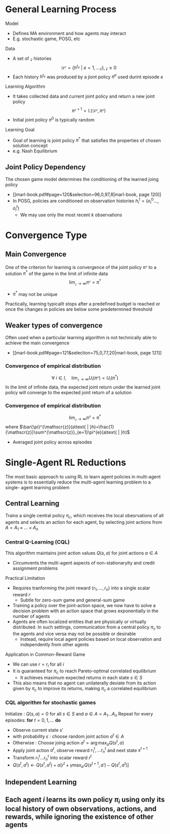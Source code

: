 # General Learning Process
Model
- Defines MA environment and how agents may interact
- E.g. stochastic game, POSG, etc

Data
- A set of $\mathscr{z}$ histories
$$\mathcal{D}^{\mathscr{z}}=\{ h^{t_{e}}\text{ | }e=1,\dots\mathscr{z} \}, \mathscr{z}\geq0$$
- Each history $h^{t_{e}}$ was produced by a jiont policy $\pi^{e}$ used durint episode $e$

Learning Algorithm
- It takes collected data and current joint policy and return a new joint policy
$$\pi^{\mathscr{z}+1}=\mathbb{L}(\mathcal{D}^{\mathscr{z}}, \pi^{\mathscr{z}})$$
- Initial joint policy $\pi^{0}$ is typically random

Learning Goal
- Goal of learning is joint policy $\pi^{*}$ that satisfies the properties of chosen solution concept
- e.g. Nash Equilibrium

## Joint Policy Dependency
The chosen game model determines the conditioning of the learned joing policy
- [[marl-book.pdf#page=120&selection=96,0,97,8|marl-book, page 120]]
- In POSG, policies are conditioned on observation histories $h^{t}_{i}=(o^{0}_{i}\dots ,o^{t}_{i})$
	- We may use only the most recent $k$ observations


# Convergence Type

## Main Convergence
One of the criterion for learning is convergence of the joint policy $\pi^{\mathscr{z}}$ to a solution $\pi^{*}$ of the game in the limit of infinite data
$$\lim_{ \mathscr{z} \to \infty } \pi^{\mathscr{z}}=\pi^{*}$$
- $\pi^{*}$ may not be unique

Practically, learning typicallt stops after a predefined budget is reached or once the changes in policies are below some predetermined threshold

## Weaker types of convergence
Often used when a particular learning algorithm is not technically able to achieve the main convergence
- [[marl-book.pdf#page=121&selection=75,0,77,20|marl-book, page 121]]
### Convergence of empirical distribution

$$\forall \text{ }i\in I,\quad\lim_{ \mathscr{z} \to \infty } U_{i}(\pi^{\mathscr{z}})=U_{i}(\pi^{*})$$
In the limit of infinite data, the expected joint return under the learned joint policy will converge to the expected joint return of a solution

### Convergence of empirical distribution
$$\lim_{ \mathscr{z} \to \infty } \bar{\pi}^{\mathscr{z}}=\pi^{*}$$
where $\bar{\pi}^{\mathscr{z}}(a\text{ | }h)=\frac{1}{\mathscr{z}}\sum^{\mathscr{z}}_{e=1}\pi^{e}(a\text{ | }h)$
- Averaged joint policy across episodes

# Single-Agent RL Reductions
The most basic approach to using RL to learn agent policies in multi-agent systems is to essentially reduce the multi-agent learning problem to a single- agent learning problem
## Central Learning
Trains a single central policy $\pi_{c}$, which receives the local obesrvations of all agents and selects an action for each agent, by selecting joint actions from $A=A_{1}\times\dots \times A_{n}$

### Central Q-Learning (CQL)
This algorithm maintains joint action values $Q(s,a)$ for joint actions $a\in A$
- Circumvents the multi-agent aspects of non-stationaryity and credit assignment problems

Practical Limitation
- Requires tranforming the joint reward $(r_{1},\dots,r_{n})$ into a single scalar reward $r$
	- Subtle for zero-sum game and general-sum game
- Training a policy over the joint-action space, we now have to solve a decision problem with an action space that grows exponentially in the number of agents
- Agents are often localized entities that are physically or virtually distributed. In such settings, communication from a central policy $\pi_{c}$ to the agents and vice versa may not be possible or desirable
	- Instead, require local agent policies based on local observation and independently from other agents

Application in Common-Reward Game
- We can use $r=r_{i}$ for all $i$
- It is guaranteed for $\pi_{c}$ to reach Pareto-optimal correlated equilibrium
	- It achieves maximum expected returns in each state $s\in S$
- This also means that no agent can unilaterally deviate from its action given by $\pi_{c}$ to improve its returns, making $\pi_{c}$ a correlated equilibrium

### CQL algorithm for stochastic games
Initialize : $Q(s,a)=0$ for all $s\in S$ and $a\in A=A_{1}\dots A_{n}$
Repeat for every episodes:
**for** $t=0,1,\dots$ **do**
- Observe current state $s'$
- with probability $\epsilon$ : choose random joint action $a^{t}\in A$
- Otherwise : Choose joing action $a^{t}=\arg\max_{a}Q(s^{t}, a)$
- Apply joint action $a^{t}$, observe reward $r^{t}_{1}, \dots r^{t}_{n}$ and next state $s^{t+1}$
- Transform $r^{t}_{1}\dots r^{t}_{n}$ into scalar reward $r^{t}$
- $Q(s^{t}, a^{t})\leftarrow Q(s^{t}, a^{t})+\alpha[r^{t}+\gamma\displaystyle\max_{a'}Q(s^{t+1}, a')-Q(s^{t}, a^{t})]$

## Independent Learning
Each agent $i$ learns its own policy $\pi_{i}$ using only its local history of own observations, actions, and rewards, while ignoring the existence of other agents
- 